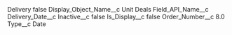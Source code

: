 <?xml version="1.0" encoding="UTF-8"?>
<CustomMetadata xmlns="http://soap.sforce.com/2006/04/metadata" xmlns:xsi="http://www.w3.org/2001/XMLSchema-instance" xmlns:xsd="http://www.w3.org/2001/XMLSchema">
    <label>Delivery</label>
    <protected>false</protected>
    <values>
        <field>Display_Object_Name__c</field>
        <value xsi:type="xsd:string">Unit Deals</value>
    </values>
    <values>
        <field>Field_API_Name__c</field>
        <value xsi:type="xsd:string">Delivery_Date__c</value>
    </values>
    <values>
        <field>Inactive__c</field>
        <value xsi:type="xsd:boolean">false</value>
    </values>
    <values>
        <field>Is_Display__c</field>
        <value xsi:type="xsd:boolean">false</value>
    </values>
    <values>
        <field>Order_Number__c</field>
        <value xsi:type="xsd:double">8.0</value>
    </values>
    <values>
        <field>Type__c</field>
        <value xsi:type="xsd:string">Date</value>
    </values>
</CustomMetadata>
